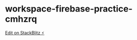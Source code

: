 # workspace-firebase-practice-cmhzrq

[Edit on StackBlitz ⚡️](https://stackblitz.com/edit/workspace-firebase-practice-cmhzrq)